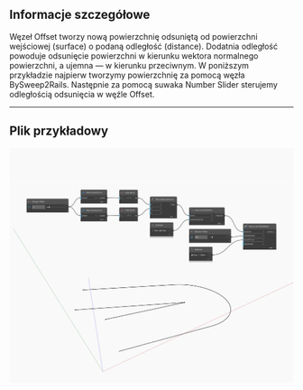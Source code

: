 ## Informacje szczegółowe
Węzeł Offset tworzy nową powierzchnię odsuniętą od powierzchni wejściowej (surface) o podaną odległość (distance). Dodatnia odległość powoduje odsunięcie powierzchni w kierunku wektora normalnego powierzchni, a ujemna — w kierunku przeciwnym. W poniższym przykładzie najpierw tworzymy powierzchnię za pomocą węzła BySweep2Rails. Następnie za pomocą suwaka Number Slider sterujemy odległością odsunięcia w węźle Offset.
___
## Plik przykładowy

![Offset](./Autodesk.DesignScript.Geometry.PolyCurve.Offset_img.jpg)

